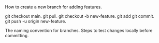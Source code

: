 How to create a new branch for adding features.

git checkout main.
git pull.
git checkout -b new-feature.
git add <some-file>
git commit.
git push -u origin new-feature.

The naming convention for branches.
Steps to test changes locally before committing.
